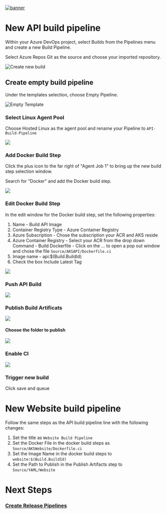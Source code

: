 [![banner](../images/banner-lab.png)](../../README.md)

# New API build pipeline

Within your Azure DevOps project, select Builds from the Pipelines menu and create a new Build Pipeline. 

Select Azure Repos Git as the source and choose your imported repository. 

![Create new build](images/newbuildpipeline.png)

## Create empty build pipeline

Under the templates selection, choose Empty Pipeline.

![Empty Template](images/emptybuild.png)

### Select Linux Agent Pool

Choose Hosted Linux as the agent pool and rename your Pipeline to ```API-Build-Pipeline```

![](images/linuxagentbuild.png)

### Add Docker Build Step

Click the plus icon to the far right of "Agent Job 1" to bring up the new build step selection window. 

Search for "Docker" and add the Docker build step. 

![](images/adddockerbuildstep.png)

### Edit Docker Build Step

In the edit window for the Docker build step, set the following properties:

1. Name - Build API Image
2. Container Registry Type - Azure Container Registry
3. Azure Subscription - Chose the subscription your ACR and AKS reside
4. Azure Container Registry - Select your ACR from the drop down
Command - Build
Dockerfile - Click on the ... to open a pop out window and chose the file ```Source/AKSAPI/Dockerfile.ci```
5. Image name - api:$(Build.BuildId)
6. Check the box Include Latest Tag

![](images/apibuild.png)

### Push API Build

![](images/pushapibuild.png)


### Publish Build Artificats

![](images/publishbuildartifacts.png)

#### Choose the folder to publish

![](images/publishapibuild.png)


### Enable CI

![](images/enablebuildci.png)

### Trigger new build
Click save and queue

# New Website build pipeline

Follow the same steps as the API build pipeline line with the following changes: 

1. Set the title as ```Website Build Pipeline```
2. Set the Docker File in the docker build steps as ```Source/AKSWebsite/Dockerfile.ci```
3. Set the Image Name in the docker build steps to ```website:$(Build.BuildId)```
4. Set the Path to Publish in the Publish Artifacts step to ```Source/YAML/Website```


# Next Steps 
### [Create Release Pipelines](../ReleasePipelines)